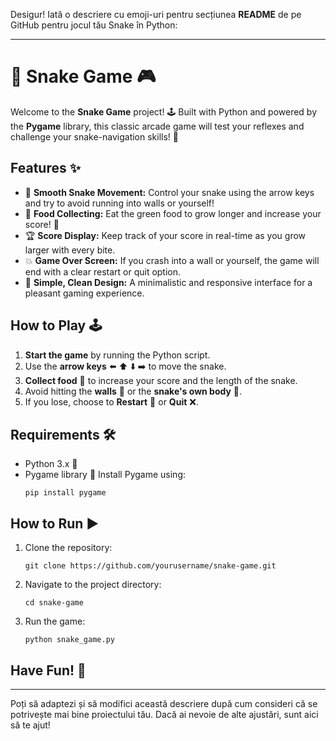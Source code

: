 Desigur! Iată o descriere cu emoji-uri pentru secțiunea **README** de pe GitHub pentru jocul tău Snake în Python:

---

# 🐍 Snake Game 🎮

Welcome to the **Snake Game** project! 🕹️ Built with Python and powered by the **Pygame** library, this classic arcade game will test your reflexes and challenge your snake-navigation skills! 🚀

## Features ✨
- 🐍 **Smooth Snake Movement:** Control your snake using the arrow keys and try to avoid running into walls or yourself!
- 🍏 **Food Collecting:** Eat the green food to grow longer and increase your score! 🎯
- 🏆 **Score Display:** Keep track of your score in real-time as you grow larger with every bite.
- 💥 **Game Over Screen:** If you crash into a wall or yourself, the game will end with a clear restart or quit option.
- 🎨 **Simple, Clean Design:** A minimalistic and responsive interface for a pleasant gaming experience.

## How to Play 🕹️
1. **Start the game** by running the Python script.
2. Use the **arrow keys** ⬅️ ⬆️ ⬇️ ➡️ to move the snake.
3. **Collect food** 🍏 to increase your score and the length of the snake.
4. Avoid hitting the **walls** 🧱 or the **snake's own body** 🐍.
5. If you lose, choose to **Restart** 🔁 or **Quit** ❌.

## Requirements 🛠️
- Python 3.x 🐍
- Pygame library 🎨
   Install Pygame using:
   ```
   pip install pygame
   ```

## How to Run ▶️
1. Clone the repository:
   ```
   git clone https://github.com/yourusername/snake-game.git
   ```
2. Navigate to the project directory:
   ```
   cd snake-game
   ```
3. Run the game:
   ```
   python snake_game.py
   ```

## Have Fun! 🎉

---

Poți să adaptezi și să modifici această descriere după cum consideri că se potrivește mai bine proiectului tău. Dacă ai nevoie de alte ajustări, sunt aici să te ajut!
